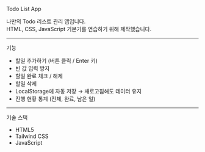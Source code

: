 Todo List App

나만의 Todo 리스트 관리 앱입니다.  
HTML, CSS, JavaScript 기본기를 연습하기 위해 제작했습니다.

---

기능
- 할일 추가하기 (버튼 클릭 / Enter 키)
- 빈 값 입력 방지
- 할일 완료 체크 / 해제
- 할일 삭제
- LocalStorage에 자동 저장 → 새로고침해도 데이터 유지
- 진행 현황 통계 (전체, 완료, 남은 일)

---

기술 스택
- HTML5
- Tailwind CSS
- JavaScript
